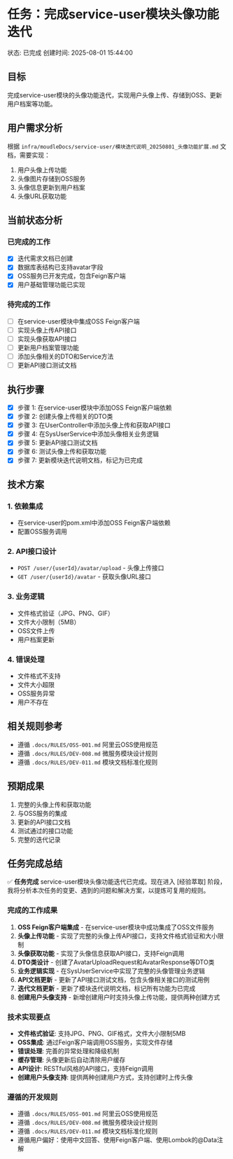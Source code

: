 # 任务：完成service-user模块头像功能迭代
状态: 已完成
创建时间: 2025-08-01 15:44:00

## 目标
完成service-user模块的头像功能迭代，实现用户头像上传、存储到OSS、更新用户档案等功能。

## 用户需求分析
根据 `infra/moudleDocs/service-user/模块迭代说明_20250801_头像功能扩展.md` 文档，需要实现：
1. 用户头像上传功能
2. 头像图片存储到OSS服务
3. 头像信息更新到用户档案
4. 头像URL获取功能

## 当前状态分析
### 已完成的工作
- [x] 迭代需求文档已创建
- [x] 数据库表结构已支持avatar字段
- [x] OSS服务已开发完成，包含Feign客户端
- [x] 用户基础管理功能已实现

### 待完成的工作
- [ ] 在service-user模块中集成OSS Feign客户端
- [ ] 实现头像上传API接口
- [ ] 实现头像获取API接口
- [ ] 更新用户档案管理功能
- [ ] 添加头像相关的DTO和Service方法
- [ ] 更新API接口测试文档

## 执行步骤
- [x] 步骤 1: 在service-user模块中添加OSS Feign客户端依赖
- [x] 步骤 2: 创建头像上传相关的DTO类
- [x] 步骤 3: 在UserController中添加头像上传和获取API接口
- [x] 步骤 4: 在SysUserService中添加头像相关业务逻辑
- [x] 步骤 5: 更新API接口测试文档
- [x] 步骤 6: 测试头像上传和获取功能
- [x] 步骤 7: 更新模块迭代说明文档，标记为已完成

## 技术方案
### 1. 依赖集成
- 在service-user的pom.xml中添加OSS Feign客户端依赖
- 配置OSS服务调用

### 2. API接口设计
- `POST /user/{userId}/avatar/upload` - 头像上传接口
- `GET /user/{userId}/avatar` - 获取头像URL接口

### 3. 业务逻辑
- 文件格式验证（JPG、PNG、GIF）
- 文件大小限制（5MB）
- OSS文件上传
- 用户档案更新

### 4. 错误处理
- 文件格式不支持
- 文件大小超限
- OSS服务异常
- 用户不存在

## 相关规则参考
- 遵循 `.docs/RULES/OSS-001.md` 阿里云OSS使用规范
- 遵循 `.docs/RULES/DEV-008.md` 微服务模块设计规则
- 遵循 `.docs/RULES/DEV-011.md` 模块文档标准化规则

## 预期成果
1. 完整的头像上传和获取功能
2. 与OSS服务的集成
3. 更新的API接口文档
4. 测试通过的接口功能
5. 完整的迭代记录

## 任务完成总结
✅ **任务完成** service-user模块头像功能迭代已完成。现在进入 [经验萃取] 阶段，我将分析本次任务的变更、遇到的问题和解决方案，以提炼可复用的规则。

### 完成的工作成果
1. **OSS Feign客户端集成** - 在service-user模块中成功集成了OSS文件服务
2. **头像上传功能** - 实现了完整的头像上传API接口，支持文件格式验证和大小限制
3. **头像获取功能** - 实现了头像信息获取API接口，支持Feign调用
4. **DTO类设计** - 创建了AvatarUploadRequest和AvatarResponse等DTO类
5. **业务逻辑实现** - 在SysUserService中实现了完整的头像管理业务逻辑
6. **API文档更新** - 更新了API接口测试文档，包含头像相关接口的测试用例
7. **迭代文档更新** - 更新了模块迭代说明文档，标记所有功能为已完成
8. **创建用户头像支持** - 新增创建用户时支持头像上传功能，提供两种创建方式

### 技术实现要点
- **文件格式验证**: 支持JPG、PNG、GIF格式，文件大小限制5MB
- **OSS集成**: 通过Feign客户端调用OSS服务，实现文件存储
- **错误处理**: 完善的异常处理和降级机制
- **缓存管理**: 头像更新后自动清除用户缓存
- **API设计**: RESTful风格的API接口，支持Feign调用
- **创建用户头像支持**: 提供两种创建用户方式，支持创建时上传头像

### 遵循的开发规则
- 遵循 `.docs/RULES/OSS-001.md` 阿里云OSS使用规范
- 遵循 `.docs/RULES/DEV-008.md` 微服务模块设计规则
- 遵循 `.docs/RULES/DEV-011.md` 模块文档标准化规则
- 遵循用户偏好：使用中文回答、使用Feign客户端、使用Lombok的@Data注解 